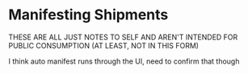 # Manifesting Shipments

<span class="highlight">THESE ARE ALL JUST NOTES TO SELF AND AREN'T INTENDED FOR PUBLIC CONSUMPTION (AT LEAST, NOT IN THIS FORM)</span>

I think auto manifest runs through the UI, need to confirm that though